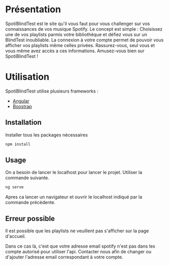 # Présentation

SpotiBlindTest est le site qu'il vous faut pour vous challenger sur vos connaissances de vos musique Spotify.
Le concept est simple :
Choisissez une de vos playlists parmis votre bibliothèque et défiez vous sur un BlindTest inoubliable.
La connexion à votre compte permet de pouvoir vous afficher vos playlists même celles privées.
Rassurez-vous, seul vous et vous même avez accès a ces informations.
Amusez-vous bien sur SpotiBlindTest !

# Utilisation

SpotiBlindTest utilise plusieurs frameworks :
- [Angular](https://angular.io/)
- [Boostrap](https://getbootstrap.com/)

## Installation

Installer tous les packages nécessaires

```bash
npm install
```

## Usage
On a besoin de lancer le localhost pour lancer le projet.
Utiliser la commande suivante.

```bash
ng serve
```
Apres ca lancer un navigateur et ouvrir le localhost indiqué par la commande précédente.

## Erreur possible

Il est possible que les playlists ne veuillent pas s'afficher sur la page d'accueil.

Dans ce cas là, c'est que votre adresse email spotify n'est pas dans les compte autorisé pour utiliser l'api. Contacter nous afin de changer ou d'ajouter l'adresse email correspondant à votre compte.
